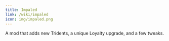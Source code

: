 ```yaml
---
title: Impaled
link: /wiki/impaled
icon: img/impaled.png
---
```


A mod that adds new Tridents, a unique Loyalty upgrade, and a few tweaks.

